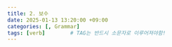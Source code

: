 ```yaml
---
title: 2. 보수
date: 2025-01-13 13:20:00 +09:00
categories: [, Grammar]
tags: [verb]		# TAG는 반드시 소문자로 이루어져야함!
---
```

